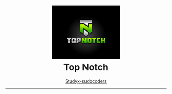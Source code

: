 <h1 align="center">
  <a><img src="https://github.com/Shruti2511/Top_notch/blob/main/StudyX/images/cover.png" alt="logo" height="170"></a>
  <br>
  Top Notch
</h1>

<div align="center">
  <a href= "https://studyx-sudocoders.netlify.app/">Studyx-sudocoders</a><br>
</div>
<hr>
